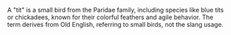 A "tit" is a small bird from the Paridae family, including species like blue tits or chickadees, known for their colorful feathers and agile behavior. The term derives from Old English, referring to small birds, not the slang usage.
